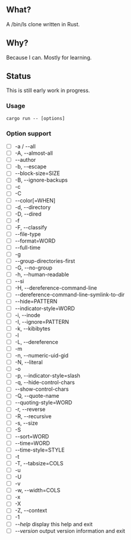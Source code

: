 ## What?

A /bin/ls clone written in Rust.

## Why?

Because I can. Mostly for learning.

## Status

This is still early work in progress.

### Usage

```
cargo run -- [options]
```

### Option support

- [ ] -a / --all
- [ ] -A, --almost-all
- [ ] --author
- [ ] -b, --escape
- [ ] --block-size=SIZE
- [ ] -B, --ignore-backups
- [ ] -c
- [ ] -C
- [ ] --color[=WHEN]
- [ ] -d, --directory
- [ ] -D, --dired
- [ ] -f
- [ ] -F, --classify
- [ ] --file-type
- [ ] --format=WORD
- [ ] --full-time
- [ ] -g
- [ ] --group-directories-first
- [ ] -G, --no-group
- [ ] -h, --human-readable
- [ ] --si
- [ ] -H, --dereference-command-line
- [ ] --dereference-command-line-symlink-to-dir
- [ ] --hide=PATTERN
- [ ] --indicator-style=WORD
- [ ] -i, --inode
- [ ] -I, --ignore=PATTERN
- [ ] -k, --kibibytes
- [ ] -l
- [ ] -L, --dereference
- [ ] -m
- [ ] -n, --numeric-uid-gid
- [ ] -N, --literal
- [ ] -o
- [ ] -p, --indicator-style=slash
- [ ] -q, --hide-control-chars
- [ ] --show-control-chars
- [ ] -Q, --quote-name
- [ ] --quoting-style=WORD
- [ ] -r, --reverse
- [ ] -R, --recursive
- [ ] -s, --size
- [ ] -S
- [ ] --sort=WORD
- [ ] --time=WORD
- [ ] --time-style=STYLE
- [ ] -t
- [ ] -T, --tabsize=COLS
- [ ] -u
- [ ] -U
- [ ] -v
- [ ] -w, --width=COLS
- [ ] -x
- [ ] -X
- [ ] -Z, --context
- [ ] -1
- [ ] *--help* display this help and exit
- [ ] *--version* output version information and exit
